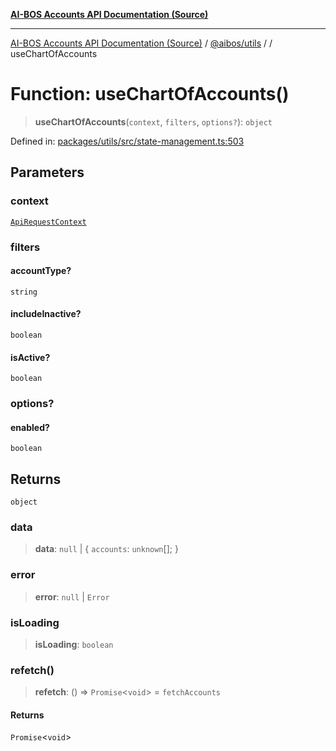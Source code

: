 [**AI-BOS Accounts API Documentation (Source)**](../../../README.md)

***

[AI-BOS Accounts API Documentation (Source)](../../../README.md) / [@aibos/utils](../README.md) / [](../README.md) / useChartOfAccounts

# Function: useChartOfAccounts()

> **useChartOfAccounts**(`context`, `filters`, `options?`): `object`

Defined in: [packages/utils/src/state-management.ts:503](https://github.com/pohlai88/accounts/blob/48103fb36d28b2b9bfb33472b6de2f719773cde9/packages/utils/src/state-management.ts#L503)

## Parameters

### context

[`ApiRequestContext`](../interfaces/ApiRequestContext.md)

### filters

#### accountType?

`string`

#### includeInactive?

`boolean`

#### isActive?

`boolean`

### options?

#### enabled?

`boolean`

## Returns

`object`

### data

> **data**: `null` \| \{ `accounts`: `unknown`[]; \}

### error

> **error**: `null` \| `Error`

### isLoading

> **isLoading**: `boolean`

### refetch()

> **refetch**: () => `Promise`\<`void`\> = `fetchAccounts`

#### Returns

`Promise`\<`void`\>
